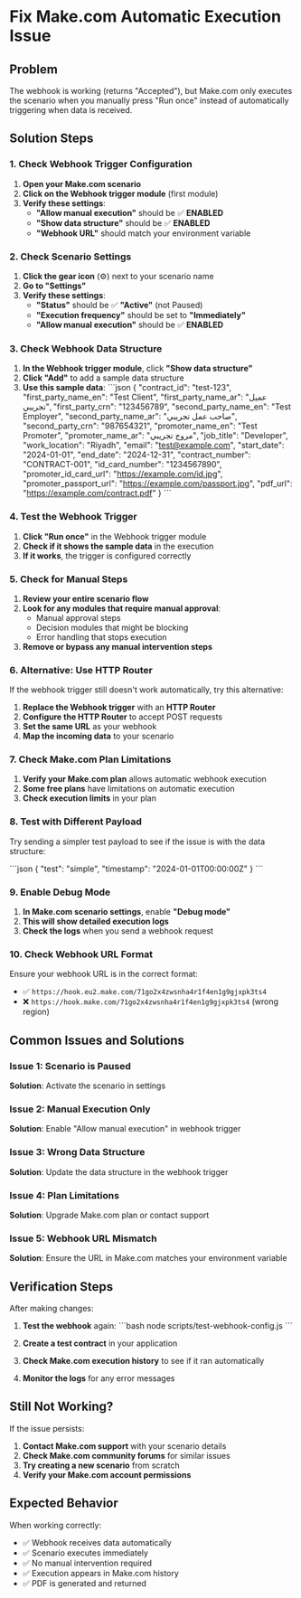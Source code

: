 # Fix Make.com Automatic Execution Issue

## Problem

The webhook is working (returns "Accepted"), but Make.com only executes the scenario when you manually press "Run once" instead of automatically triggering when data is received.

## Solution Steps

### 1. Check Webhook Trigger Configuration

1. **Open your Make.com scenario**
2. **Click on the Webhook trigger module** (first module)
3. **Verify these settings**:
   - **"Allow manual execution"** should be ✅ **ENABLED**
   - **"Show data structure"** should be ✅ **ENABLED**
   - **"Webhook URL"** should match your environment variable

### 2. Check Scenario Settings

1. **Click the gear icon** (⚙️) next to your scenario name
2. **Go to "Settings"**
3. **Verify these settings**:
   - **"Status"** should be ✅ **"Active"** (not Paused)
   - **"Execution frequency"** should be set to **"Immediately"**
   - **"Allow manual execution"** should be ✅ **ENABLED**

### 3. Check Webhook Data Structure

1. **In the Webhook trigger module**, click **"Show data structure"**
2. **Click "Add"** to add a sample data structure
3. **Use this sample data**:
   \`\`\`json
   {
   "contract_id": "test-123",
   "first_party_name_en": "Test Client",
   "first_party_name_ar": "عميل تجريبي",
   "first_party_crn": "123456789",
   "second_party_name_en": "Test Employer",
   "second_party_name_ar": "صاحب عمل تجريبي",
   "second_party_crn": "987654321",
   "promoter_name_en": "Test Promoter",
   "promoter_name_ar": "مروج تجريبي",
   "job_title": "Developer",
   "work_location": "Riyadh",
   "email": "test@example.com",
   "start_date": "2024-01-01",
   "end_date": "2024-12-31",
   "contract_number": "CONTRACT-001",
   "id_card_number": "1234567890",
   "promoter_id_card_url": "https://example.com/id.jpg",
   "promoter_passport_url": "https://example.com/passport.jpg",
   "pdf_url": "https://example.com/contract.pdf"
   }
   \`\`\`

### 4. Test the Webhook Trigger

1. **Click "Run once"** in the Webhook trigger module
2. **Check if it shows the sample data** in the execution
3. **If it works**, the trigger is configured correctly

### 5. Check for Manual Steps

1. **Review your entire scenario flow**
2. **Look for any modules that require manual approval**:
   - Manual approval steps
   - Decision modules that might be blocking
   - Error handling that stops execution
3. **Remove or bypass any manual intervention steps**

### 6. Alternative: Use HTTP Router

If the webhook trigger still doesn't work automatically, try this alternative:

1. **Replace the Webhook trigger** with an **HTTP Router**
2. **Configure the HTTP Router** to accept POST requests
3. **Set the same URL** as your webhook
4. **Map the incoming data** to your scenario

### 7. Check Make.com Plan Limitations

1. **Verify your Make.com plan** allows automatic webhook execution
2. **Some free plans** have limitations on automatic execution
3. **Check execution limits** in your plan

### 8. Test with Different Payload

Try sending a simpler test payload to see if the issue is with the data structure:

\`\`\`json
{
"test": "simple",
"timestamp": "2024-01-01T00:00:00Z"
}
\`\`\`

### 9. Enable Debug Mode

1. **In Make.com scenario settings**, enable **"Debug mode"**
2. **This will show detailed execution logs**
3. **Check the logs** when you send a webhook request

### 10. Check Webhook URL Format

Ensure your webhook URL is in the correct format:

- ✅ `https://hook.eu2.make.com/71go2x4zwsnha4r1f4en1g9gjxpk3ts4`
- ❌ `https://hook.make.com/71go2x4zwsnha4r1f4en1g9gjxpk3ts4` (wrong region)

## Common Issues and Solutions

### Issue 1: Scenario is Paused

**Solution**: Activate the scenario in settings

### Issue 2: Manual Execution Only

**Solution**: Enable "Allow manual execution" in webhook trigger

### Issue 3: Wrong Data Structure

**Solution**: Update the data structure in the webhook trigger

### Issue 4: Plan Limitations

**Solution**: Upgrade Make.com plan or contact support

### Issue 5: Webhook URL Mismatch

**Solution**: Ensure the URL in Make.com matches your environment variable

## Verification Steps

After making changes:

1. **Test the webhook** again:
   \`\`\`bash
   node scripts/test-webhook-config.js
   \`\`\`

2. **Create a test contract** in your application

3. **Check Make.com execution history** to see if it ran automatically

4. **Monitor the logs** for any error messages

## Still Not Working?

If the issue persists:

1. **Contact Make.com support** with your scenario details
2. **Check Make.com community forums** for similar issues
3. **Try creating a new scenario** from scratch
4. **Verify your Make.com account permissions**

## Expected Behavior

When working correctly:

- ✅ Webhook receives data automatically
- ✅ Scenario executes immediately
- ✅ No manual intervention required
- ✅ Execution appears in Make.com history
- ✅ PDF is generated and returned
